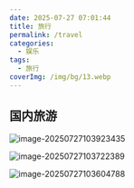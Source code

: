 ```yaml
---
date: 2025-07-27 07:01:44
title: 旅行
permalink: /travel
categories:
  - 娱乐
tags:
  - 旅行
coverImg: /img/bg/13.webp
---
```


## 国内旅游

![image-20250727103923435](https://img.onedayxyy.cn/images/image-20250727103923435.png)

![image-20250727103722389](https://img.onedayxyy.cn/images/image-20250727103722389.png)

![image-20250727103604788](https://img.onedayxyy.cn/images/image-20250727103604788.png)
